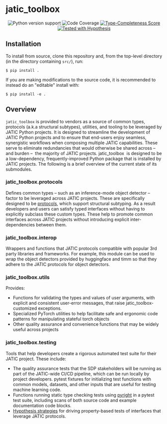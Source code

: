 # jatic_toolbox


<p align="center">
  <a>
    <img src="https://img.shields.io/badge/python-3.7%20&#8208;%203.10-blue.svg" alt="Python version support" />
  </a>
  <a>
    <img src="https://img.shields.io/badge/coverage-100%25-green.svg" alt="Code Coverage" />
  <a href="https://github.com/microsoft/pyright/blob/92b4028cd5fd483efcf3f1cdb8597b2d4edd8866/docs/typed-libraries.md#verifying-type-completeness">
    <img src="https://img.shields.io/badge/type%20completeness-100%25-green.svg" alt="Type-Completeness Score" />
  <a href="https://hypothesis.readthedocs.io/">
    <img src="https://img.shields.io/badge/hypothesis-tested-brightgreen.svg" alt="Tested with Hypothesis" />
  </a>
  </p>
</p>

## Installation

To install from source, clone this repository and, from the top-level directory (in the directory containing `src/`), run:

```console
$ pip install .
```

If you are making modifications to the source code, it is recommended to instead do an "editable" install with:

```console
$ pip install -e .
```

## Overview

`jatic_toolbox` is provided to vendors as a source of common types, protocols (a.k.a structural subtypes), utilities, and tooling to be leveraged by JATIC Python projects. It is designed to streamline the development of JATIC Python projects and to ensure that end-users enjoy seamless, synergistic workflows when composing multiple JATIC capabilities. These serve to eliminate redundancies that would otherwise be shared across – and burden –  the majority of JATIC projects. jatic_toolbox  is designed to be a low-dependency, frequently-improved Python package that is installed by JATIC projects. The following is a brief overview of the current state of its submodules.

### jatic_toolbox.protocols

Defines common types – such as an inference-mode object detector – factor to be leveraged across JATIC projects. These are specifically designed to be [protocols](https://peps.python.org/pep-0544/), which support structural subtyping. As a result developers and users can satisfy typed interfaces without having to explicitly subclass these custom types. These help to promote common interfaces across JATIC projects without introducing explicit inter-dependencies between them.


### jatic_toolbox.interop

Wrappers and functions that JATIC protocols compatible with popular 3rd party libraries and frameworks. For example, this module can be used to wrap the object detectors provided by huggingface and timm so that they adhere to the JATIC protocols for object detectors.


### jatic_toolbox.utils

Provides:

- Functions for validating the types and values of user arguments, with explicit and consistent user-error messages, that raise jatic_toolbox-customized exceptions.
- Specialized PyTorch utilities to help facilitate safe and ergonomic code patterns for manipulating stateful torch objects
- Other quality assurance and convenience functions that may be widely useful across projects

### jatic_toolbox.testing

Tools that help developers create a rigorous automated test suite for their JATIC project. These include:

- The quality assurance tests that the SDP stakeholders will be running as part of the JATIC-wide CI/CD pipeline, which can be run locally by project developers.
pytest fixtures for initializing test functions with common models, datasets, and other inputs that are useful for testing machine learning code.
- Functions running static type checking tests using [pyright](https://github.com/microsoft/pyright) in a pytest test suite, including scans of both source code and example documentation code blocks.
- [Hypothesis strategies](https://hypothesis.readthedocs.io/en/latest/) for driving property-based tests of interfaces that leverage JATIC protocols.
